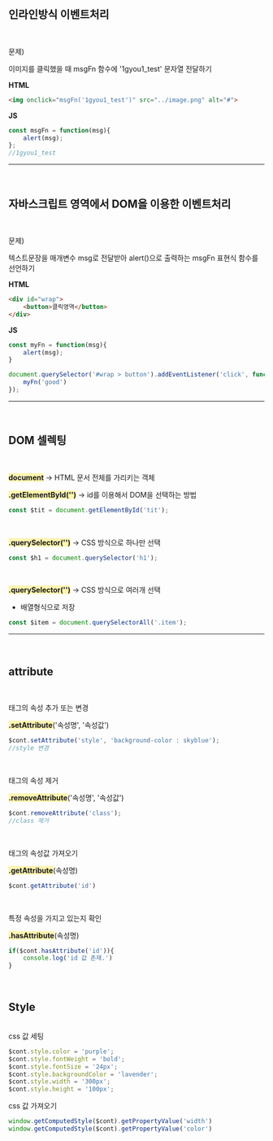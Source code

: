 ## __인라인방식 이벤트처리__

<br>

문제)

이미지를 클릭했을 때 msgFn 함수에 '1gyou1_test' 문자열 전달하기

__HTML__
```html
<img onclick="msgFn('1gyou1_test')" src="../image.png" alt="#">    
```
__JS__
```js
const msgFn = function(msg){
    alert(msg);
};
//1gyou1_test
```
----

<br>

## __자바스크립트 영역에서 DOM을 이용한 이벤트처리__

<br>

문제)

텍스트문장을 매개변수 msg로 전달받아 alert()으로 출력하는 msgFn 표현식 함수를 선언하기

__HTML__
```html
<div id="wrap">
    <button>클릭영역</button>
</div>
```
__JS__
```js
const myFn = function(msg){
    alert(msg);
}

document.querySelector('#wrap > button').addEventListener('click', function(){
    myFn('good')
});
```
----

<br>

## __DOM 셀렉팅__

<br>

<b style="background-color:#fff5b1">document</b> → HTML 문서 전체를 가리키는 객체

<b style="background-color:#fff5b1">.getElementById('')</b> → id를 이용해서 DOM을 선택하는 방법
```js
const $tit = document.getElementById('tit');
```
<br>

<b style="background-color:#fff5b1">.querySelector('')</b> → CSS 방식으로 하나만 선택

```js
const $h1 = document.querySelector('h1');
```
<br>

<b style="background-color:#fff5b1">.querySelector('')</b> → CSS 방식으로 여러개 선택
- 배열형식으로 저장

```js
const $item = document.querySelectorAll('.item');
```
----

<br>

## __attribute__

<br>

태그의 속성 추가 또는 변경

<b style="background-color:#fff5b1">.setAttribute</b>('속성명', '속성값')

```js
$cont.setAttribute('style', 'background-color : skyblue');
//style 변경
```
<br>

태그의 속성 제거

<b style="background-color:#fff5b1">.removeAttribute</b>('속성명', '속성값')

```js
$cont.removeAttribute('class');
//class 제거
```
<br>

태그의 속성값 가져오기

<b style="background-color:#fff5b1">.getAttribute</b>(속성명)

```js
$cont.getAttribute('id')
```
<br>

특정 속성을 가지고 있는지 확인

<b style="background-color:#fff5b1">.hasAttribute</b>(속성명)

```js
if($cont.hasAttribute('id')){
    console.log('id 값 존재.')
}
```
<br>

## __Style__

<br>
css 값 세팅

```js
$cont.style.color = 'purple';
$cont.style.fontWeight = 'bold';
$cont.style.fontSize = '24px';
$cont.style.backgroundColor = 'lavender';
$cont.style.width = '300px';
$cont.style.height = '100px';
```
css 값 가져오기
```js
window.getComputedStyle($cont).getPropertyValue('width')
window.getComputedStyle($cont).getPropertyValue('color')
```